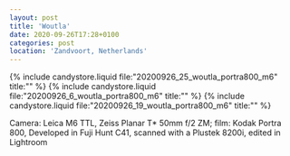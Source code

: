 ```yaml
---
layout: post
title: 'Woutla'
date: 2020-09-26T17:28+0100
categories: post
location: 'Zandvoort, Netherlands'
---
```


{% include candystore.liquid file:"20200926_25_woutla_portra800_m6" title:"" %}
{% include candystore.liquid file:"20200926_6_woutla_portra800_m6" title:"" %}
{% include candystore.liquid file:"20200926_19_woutla_portra800_m6" title:"" %}

Camera: Leica M6 TTL, Zeiss Planar T\* 50mm f/2 ZM; film: Kodak Portra 800, Developed in Fuji Hunt C41, scanned with a Plustek 8200i, edited in Lightroom
